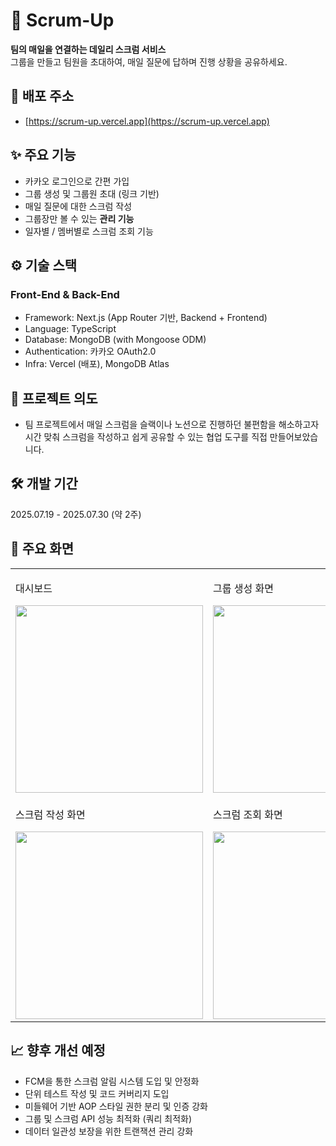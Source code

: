 # 🧭 Scrum-Up

**팀의 매일을 연결하는 데일리 스크럼 서비스**  
그룹을 만들고 팀원을 초대하여, 매일 질문에 답하며 진행 상황을 공유하세요.


## 🚀 배포 주소

- [https://scrum-up.vercel.app](https://scrum-up.vercel.app)

## ✨ 주요 기능

- 카카오 로그인으로 간편 가입
- 그룹 생성 및 그룹원 초대 (링크 기반)
- 매일 질문에 대한 스크럼 작성
- 그룹장만 볼 수 있는 **관리 기능**
- 일자별 / 멤버별로 스크럼 조회 기능

## ⚙️ 기술 스택

### Front-End & Back-End
- Framework: Next.js (App Router 기반, Backend + Frontend)
- Language: TypeScript
- Database: MongoDB (with Mongoose ODM)
- Authentication: 카카오 OAuth2.0
- Infra: Vercel (배포), MongoDB Atlas


## 📌 프로젝트 의도

- 팀 프로젝트에서 매일 스크럼을 슬랙이나 노션으로 진행하던 불편함을 해소하고자 시간 맞춰 스크럼을 작성하고 쉽게 공유할 수 있는 협업 도구를 직접 만들어보았습니다.

## 🛠 개발 기간
2025.07.19 - 2025.07.30 (약 2주)

## 📸 주요 화면

<table>
  <tr>
    <td>
      <p>대시보드</p>
      <img src="https://github.com/user-attachments/assets/6fe5513c-caa0-43d7-80f3-5c072e614085" width="300" />
    </td>
    <td>
      <p>그룹 생성 화면</p>
      <img src="https://github.com/user-attachments/assets/677e2650-6664-4e49-a554-e8701ac77009" width="300" />
    </td>
    <td>
      <p>그룹 화면</p>
      <img src="https://github.com/user-attachments/assets/ae2697ae-4efc-4d79-8ad1-05cb6091edc6" width="300" />
    </td>
  </tr>
  <tr>
    <td>
      <p>스크럼 작성 화면</p>
      <img src="https://github.com/user-attachments/assets/053c0190-3d9a-4c9d-9037-fd996d140f71" width="300" />
    </td>
    <td>
      <p>스크럼 조회 화면</p>
      <img src="https://github.com/user-attachments/assets/b1fe70a7-7d82-40bc-8059-743e1913ca84" width="300" />
    </td>
    <td>
      <p>초대 화면</p>
      <img src="https://github.com/user-attachments/assets/ece7b027-66c1-48b7-97e5-6653533d9124" width="300" />
    </td>
  </tr>
</table>



## 📈 향후 개선 예정

- FCM을 통한 스크럼 알림 시스템 도입 및 안정화
- 단위 테스트 작성 및 코드 커버리지 도입
- 미들웨어 기반 AOP 스타일 권한 분리 및 인증 강화
- 그룹 및 스크럼 API 성능 최적화 (쿼리 최적화)
- 데이터 일관성 보장을 위한 트랜잭션 관리 강화
